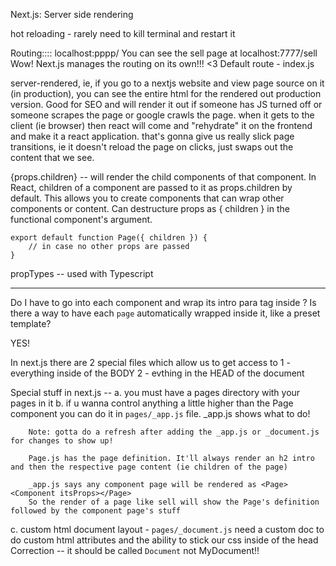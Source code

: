 Next.js: Server side rendering

hot reloading - rarely need to kill terminal and restart it

Routing::::
localhost:pppp/<pagename>
You can see the sell page at localhost:7777/sell
Wow! Next.js manages the routing on its own!!! <3
Default route - index.js

server-rendered, ie, if you go to a nextjs website and view page source on it (in production), you can see the entire html for the rendered out production version. Good for SEO and will render it out if someone has JS turned off or someone scrapes the page or google crawls the page.
when it gets to the client (ie browser) then react will come and "rehydrate" it on the frontend and make it a react application. that's gonna give us really slick page transitions, ie it doesn't reload the page on clicks, just swaps out the content that we see.

{props.children} -- will render the child components of that component.
In React, children of a component are passed to it as props.children by default. This allows you to create components that can wrap other components or content.
Can destructure props as { children } in the functional component's argument.
```
export default function Page({ children }) {
    // in case no other props are passed 
}
```
propTypes -- used with Typescript

-------------------------
Do I have to go into each component and wrap its intro para tag inside <Page>?
Is there a way to have each `page` automatically wrapped inside it, like a preset template?

YES!

In next.js there are 2 special files which allow us to get access to 
1 - everything inside of the BODY
2 - evthing in the HEAD of the document

Special stuff in next.js --
a. you must have a pages directory with your pages in it
b. if u wanna control anything a little higher than the Page component you can do it in `pages/_app.js` file.
_app.js shows what to do!

        Note: gotta do a refresh after adding the _app.js or _document.js for changes to show up!

        Page.js has the page definition. It'll always render an h2 intro and then the respective page content (ie children of the page)

        _app.js says any component page will be rendered as <Page><Component itsProps></Page>
        So the render of a page like sell will show the Page's definition followed by the component page's stuff

c. custom html document layout - `pages/_document.js`
need a custom doc to do custom html attributes and the ability to stick our css inside of the head
Correction -- it should be called `Document` not MyDocument!!